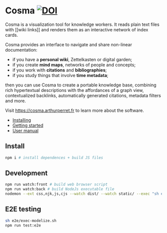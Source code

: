 # Cosma [![DOI](https://zenodo.org/badge/DOI/10.5281/zenodo.5920616.svg)](https://doi.org/10.5281/zenodo.5920616)

Cosma is a visualization tool for knowledge workers. It reads plain text files with [[wiki links]] and renders them as an interactive network of index cards.

Cosma provides an interface to navigate and share non-linear documentation:

- if you have a **personal wiki**, Zettelkasten or digital garden;
- if you create **mind maps**, networks of people and concepts;
- if you work with **citations** and **bibliographies**;
- if you study things that involve **time metadata**;

then you can use Cosma to create a portable knowledge base, combining rich hypertextual descriptions with the affordances of a graph view, contextualized backlinks, automatically generated citations, metadata filters and more.

Visit <https://cosma.arthurperret.fr> to learn more about the software.

- [Installing](https://cosma.arthurperret.fr/installing.html)
- [Getting started](https://cosma.arthurperret.fr/getting-started.html)
- [User manual](https://cosma.arthurperret.fr/user-manual.html)

## Install

```bash
npm i # install dependences + build JS files
```

## Development

```bash
npm run watch:front # build web browser script
npm run watch:back # build NodeJs executable file
nodemon --ext css,njk,js,cjs --watch dist/ --watch static/ --exec "sh e2e/exec-modelize.sh" # make cosmoscope files for dev or E2E testing
```

## E2E testing

```bash
sh e2e/exec-modelize.sh
npm run test:e2e
```
